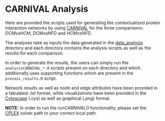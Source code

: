 # CARNIVAL Analysis
Here are provided the scripts used for generating the contextualized protein interaction networks by using [CARNIVAL](https://www.nature.com/articles/s41540-019-0118-z) for the three comparisons: _DCMvsHCM_, _DCMvsNFD_ and _HCMvsNFD_.

The analyses take as inputs the data generated in the [data_analysis](https://github.com/dieterich-lab/magnetiqueCode2022/tree/main/analysis/data_analysis) directory and each directory contains the analysis scripts as well as the results for each comparison.

In order to generate the results, the users can simply run the ```analysisCARNIVAL_*.R``` scripts present on each directory and which additionally uses supporting functions which are present in the ```process_results.R``` script.

Network results as well as node and edge attributes have been provided in a tabulated _.txt_ format, while visualizations have been provided in the [Cytoscape](https://cytoscape.org/) (_.cys_) as well as graphical (_.png_) format.

**NOTE:** In order to run the _runCARNIVAL()_ functionality, please set the [CPLEX](https://www.ibm.com/analytics/cplex-optimizer) solver path to your correct local path.
